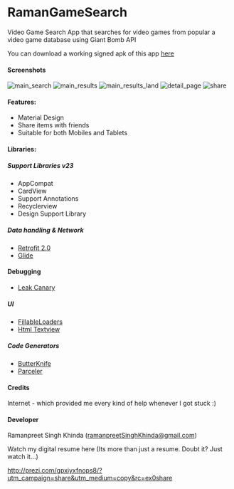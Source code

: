 # RamanGameSearch
Video Game Search App that searches for video games from popular a video game database using Giant Bomb API

You can download a working signed apk of this app [here](https://github.com/ramanpreetSinghKhinda/RamanGameSearch/blob/master/app/Raman_Game_Search.apk?raw=true)

#### Screenshots
![main_search](https://github.com/ramanpreetSinghKhinda/RamanGameSearch/blob/master/screenshots/1.png)
![main_results](https://github.com/ramanpreetSinghKhinda/RamanGameSearch/blob/master/screenshots/2.png)
![main_results_land](https://github.com/ramanpreetSinghKhinda/RamanGameSearch/blob/master/screenshots/3.png)
![detail_page](https://github.com/ramanpreetSinghKhinda/RamanGameSearch/blob/master/screenshots/4.png)
![share](https://github.com/ramanpreetSinghKhinda/RamanGameSearch/blob/master/screenshots/5.png)

#### Features:
* Material Design
* Share items with friends
* Suitable for both Mobiles and Tablets

#### Libraries:

##### Support Libraries v23
* AppCompat
* CardView
* Support Annotations
* Recyclerview
* Design Support Library

##### Data handling & Network
* [Retrofit 2.0](http://square.github.io/retrofit/)
* [Glide](https://github.com/bumptech/glide)

#### Debugging
* [Leak Canary](https://github.com/square/leakcanary)

##### UI 
* [FillableLoaders](https://github.com/poolqf/FillableLoaders)
* [Html Textview](https://github.com/sufficientlysecure/html-textview)

##### Code Generators
* [ButterKnife](http://jakewharton.github.io/butterknife/)
* [Parceler](https://github.com/johncarl81/parceler)


#### Credits
Internet - which provided me every kind of help whenever I got stuck :)


#### Developer
Ramanpreet Singh Khinda (ramanpreetSinghKhinda@gmail.com)</br>

Watch my digital resume here (Its more than just a resume. Doubt it? Just watch it...)

http://prezi.com/gpxiyxfnops8/?utm_campaign=share&utm_medium=copy&rc=ex0share

